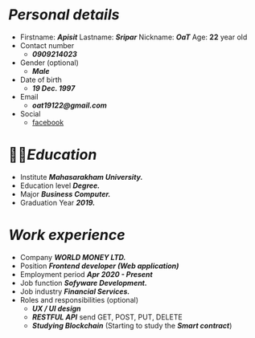 # ***Personal details***
- Firstname:  ___Apisit___ Lastname: ___Sripar___ Nickname:  ___OaT___ Age: __22__ year old
- Contact number
    - ___0909214023___
- Gender (optional) 
    - ___Male___
- Date of birth
    - ___19 Dec. 1997___
- Email 
    - ___oat19122@gmail.com___
- Social
    - [facebook](https://web.facebook.com/apisit.seepar/)
        
# 👨‍🎓***Education*** 
- Institute ___Mahasarakham University.___
- Education level ___Degree.___
- Major ___Business Computer.___
- Graduation Year ___2019.___

# ***Work experience***
- Company ___WORLD MONEY LTD.___
- Position ___Frontend developer (Web application)___
- Employment period ___Apr 2020 - Present___
- Job function ___Sofyware Development.___
- Job industry ___Financial Services.___
- Roles and responsibilities (optional)
    - ***UX / UI design***
    - ***RESTFUL API*** send GET, POST, PUT, DELETE
    - ***Studying Blockchain*** (Starting to study the ***Smart contract***)

